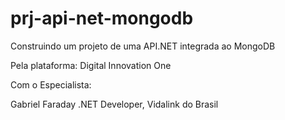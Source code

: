 # prj-api-net-mongodb

Construindo um projeto de uma API.NET integrada ao MongoDB

Pela plataforma: Digital Innovation One

Com o Especialista:

Gabriel Faraday
.NET Developer, Vidalink do Brasil

